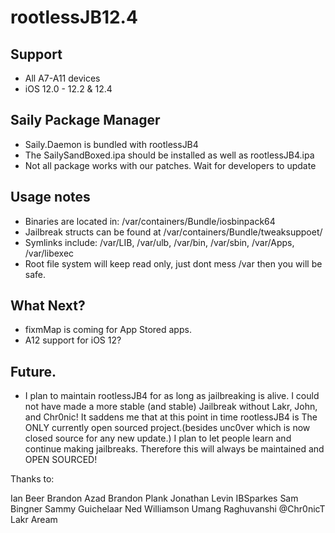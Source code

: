 # rootlessJB12.4

## Support

- All A7-A11 devices
- iOS 12.0 - 12.2 & 12.4

## Saily Package Manager
- Saily.Daemon is bundled with rootlessJB4
- The SailySandBoxed.ipa should be installed as well as rootlessJB4.ipa
- Not all package works with our patches. Wait for developers to update

## Usage notes

- Binaries are located in: /var/containers/Bundle/iosbinpack64
- Jailbreak structs can be found at /var/containers/Bundle/tweaksuppoet/
- Symlinks include: /var/LIB, /var/ulb, /var/bin, /var/sbin, /var/Apps, /var/libexec
- Root file system will keep read only, just dont mess /var then you will be safe.


## What Next?
- fixmMap is coming for App Stored apps.
- A12 support for iOS 12?

## Future.
- I plan to maintain rootlessJB4 for as long as jailbreaking is alive. I could not have made a more stable (and stable) Jailbreak without Lakr, John, and Chr0nic! It saddens me that at this point in time rootlessJB4 is The ONLY currently open sourced project.(besides unc0ver which is now closed source for any new update.) I plan to let people learn and continue making jailbreaks. Therefore this will always be maintained and OPEN SOURCED!

Thanks to: 

Ian Beer
Brandon Azad
Brandon Plank
Jonathan Levin
IBSparkes
Sam Bingner
Sammy Guichelaar
Ned Williamson
Umang Raghuvanshi
@Chr0nicT
Lakr Aream
